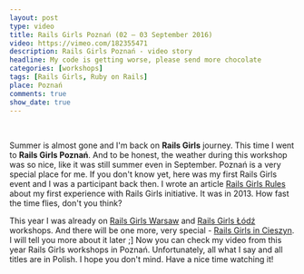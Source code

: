 ```yaml
---
layout: post
type: video
title: Rails Girls Poznań (02 – 03 September 2016)
video: https://vimeo.com/182355471
description: Rails Girls Poznań - video story
headline: My code is getting worse, please send more chocolate
categories: [workshops]
tags: [Rails Girls, Ruby on Rails]
place: Poznań
comments: true
show_date: true
---
```


<br>

Summer is almost gone and I'm back on **Rails Girls** journey. This time I went to **Rails Girls Poznań**. And to be honest, the weather during this workshop was so nice, like it was still summer even in September. Poznań is a very special place for me. If you don't know yet, here was my first Rails Girls event and I was a participant back then. I wrote an article <a href="{{ site.baseurl }}/rails-girls-rules" title="Rails Girls Poznań - Me as a participant">Rails Girls Rules</a> about my first experience with Rails Girls initiative. It was in 2013. How fast the time flies, don't you think?

This year I was already on <a href="{{ site.baseurl }}/rails-girls-warsaw-2016" title="Rails Girls Warsaw - video story">Rails Girls Warsaw</a> and <a href="{{ site.baseurl }}/rails-girls-lodz" title="Rails Girls Łódź - video story">Rails Girls Łódź</a> workshops. And there will be one more, very special - <a href="{{ site.baseurl }}/rails-girls-cieszyn" title="Rails Girls Cieszyn">Rails Girls in Cieszyn</a>. I will tell you more about it later ;] Now you can check my video from this year Rails Girls workshops in Poznań. Unfortunately, all what I say and all titles are in Polish. I hope you don't mind. Have a nice time watching it!

